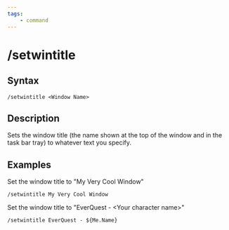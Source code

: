 ```yaml
---
tags:
    - command
---
```

# /setwintitle

## Syntax
<!--cmd-syntax-start-->
```eqcommand
/setwintitle <Window Name>
```
<!--cmd-syntax-end-->

## Description
<!--cmd-desc-start-->
Sets the window title (the name shown at the top of the window and in the task bar tray) to whatever text you specify.
<!--cmd-desc-end-->
## Examples

Set the window title to "My Very Cool Window"
```text
/setwintitle My Very Cool Window
```
Set the window title to "EverQuest - &lt;Your character name&gt;"
```text
/setwintitle EverQuest - ${Me.Name}
```
